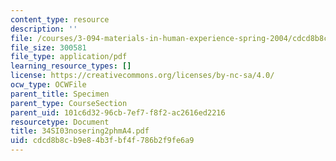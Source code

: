```yaml
---
content_type: resource
description: ''
file: /courses/3-094-materials-in-human-experience-spring-2004/cdcd8b8cb9e84b3fbf4f786b2f9fe6a9_34SI03nosering2phmA4.pdf
file_size: 300581
file_type: application/pdf
learning_resource_types: []
license: https://creativecommons.org/licenses/by-nc-sa/4.0/
ocw_type: OCWFile
parent_title: Specimen
parent_type: CourseSection
parent_uid: 101c6d32-96cb-7ef7-f8f2-ac2616ed2216
resourcetype: Document
title: 34SI03nosering2phmA4.pdf
uid: cdcd8b8c-b9e8-4b3f-bf4f-786b2f9fe6a9
---
```

